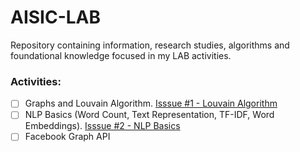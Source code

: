 # AISIC-LAB
Repository containing information, research studies, algorithms and foundational knowledge focused in my LAB activities.

### Activities:

- [ ] Graphs and Louvain Algorithm. [Isssue #1 - Louvain Algorithm](https://github.com/tgvp/AISIC-LAB/issues/1)
- [ ] NLP Basics (Word Count, Text Representation, TF-IDF, Word Embeddings). [Isssue #2 - NLP Basics](https://github.com/tgvp/AISIC-LAB/issues/2)
- [ ] Facebook Graph API
